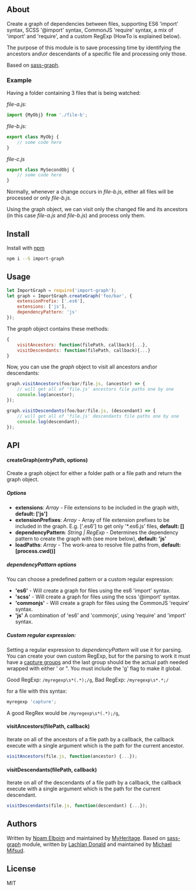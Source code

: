 ## About

Create a graph of dependencies between files, supporting ES6 'import' syntax, SCSS '@import' syntax, CommonJS 'require' syntax, a mix of 'import' and 'require', and a custom RegExp (HowTo is explained below).

The purpose of this module is to save processing time by identifying the ancestors and\or descendants of a specific file and processing only those.
  
Based on [sass-graph](https://github.com/xzyfer/sass-graph).

### Example

Having a folder containing 3 files that is being watched:

*file-a.js:*
```javascript
import {MyObj} from './file-b';
```

*file-b.js:*
```javascript
export class MyObj {
    // some code here
}
```

*file-c.js*
```javascript
export class MySecondObj {
    // some code here
}
```

Normally, whenever a change occurs in *file-b.js*, either all files will be processed or only *file-b.js*.

Using the graph object, we can visit only the changed file and its ancestors (in this case *file-a.js* and *file-b.js*) and process only them.


## Install

Install with [npm](https://npmjs.org/package/import-graph)

```bash
npm i --S import-graph
```

## Usage

```javascript
let ImportGraph = require('import-graph');
let graph = ImportGraph.createGraph('foo/bar', {
    extensionPrefix: ['.es6'],
    extensions: ['js'],
    dependencyPattern: 'js'
});
```

The *graph* object contains these methods:
```javascript
{
    visitAncestors: function(filePath, callback){...},
    visitDescendants: function(filePath, callback){...}
}
```

Now, you can use the *graph* object to visit all ancestors and\or descendants:

```javascript
graph.visitAncestors(foo/bar/file.js, (ancestor) => {
    // will get all of 'file.js' ancestors file paths one by one
    console.log(ancestor);
});

graph.visitDescendants(foo/bar/file.js, (descendant) => {
    // will get all of 'file.js' descendants file paths one by one
    console.log(descendant);
});
```

## API

#### createGraph(entryPath, options)

Create a graph object for either a folder path or a file path and return the graph object.

##### Options

* **extensions**: *Array* - File extensions to be included in the graph with, **default: ['js']**
* **extensionPrefixes**: *Array* - Array of file extension prefixes to be included in the graph. E.g. ['.es6'] to get only '*.es6.js' files, **default: []**
* **dependencyPattern**: *String | RegExp* - Determines the dependency pattern to create the graph with (see more below), **default: 'js'**
* **loadPaths**: *Array* - The work-area to resolve file paths from, **default: [process.cwd()]**

##### dependencyPattarn options

You can choose a predefined pattern or a custom regular expression:

* **'es6'** - Will create a graph for files using the es6 'import' syntax.
* **'scss'** - Will create a graph for files using the scss '@import' syntax.
* **'commonjs'** - Will create a graph for files using the CommonJS 'require' syntax.
* **'js'** A combination of 'es6' and 'commonjs', using 'require' and 'import' syntax.

##### Custom regular expression:
Setting a regular expression to *dependencyPattern* will use it for parsing. You can create your own custom RegExp, but for the parsing to work it must have a [capture groups](https://developer.mozilla.org/en/docs/Web/JavaScript/Reference/Global_Objects/RegExp#Special_characters_meaning_in_regular_expressions) and the last group should be the actual path needed wrapped with either ' or ". You must include the 'g' flag to make it global.

Good RegExp: `/myregexp\s*(.*);/g`,
Bad RegExp: `/myregexp\s*.*;/`

for a file with this syntax: 
```javascript
myregexp 'capture';
```
A good RegRex would be `/myregexp\s*(.*);/g`,

#### visitAncestors(filePath, callback)

Iterate on all of the ancestors of a file path by a callback, the callback execute with a single argument which is the path for the current ancestor.

```javascript
visitAncestors(file.js, function(ancestor) {...});
```

#### visitDescendants(filePath, callback)

Iterate on all of the descendants of a file path by a callback, the callback execute with a single argument which is the path for the current descendant.

```javascript
visitDescendants(file.js, function(descendant) {...});
```

## Authors

Written by [Noam Elboim](https://github.com/NoamELB) and maintained by [MyHeritage](https://github.com/MyHeritage).
Based on [sass-graph](https://github.com/xzyfer/sass-graph) module, written by [Lachlan Donald](http://lachlan.me) and maintained by [Michael Mifsud](http://twitter.com/xzyfer).

## License

MIT
